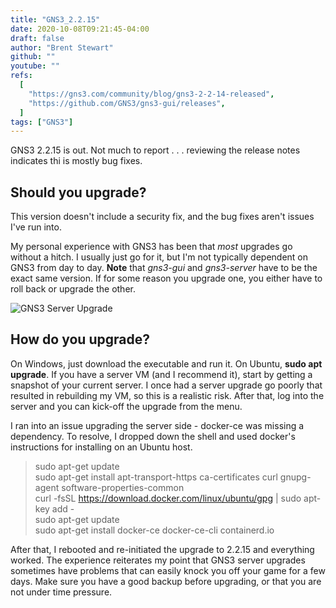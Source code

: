 ```yaml
---
title: "GNS3_2.2.15"
date: 2020-10-08T09:21:45-04:00
draft: false
author: "Brent Stewart"
github: ""
youtube: ""
refs:
  [
    "https://gns3.com/community/blog/gns3-2-2-14-released",
    "https://github.com/GNS3/gns3-gui/releases",
  ]
tags: ["GNS3"]
---
```


GNS3 2.2.15 is out. Not much to report . . . reviewing the release notes indicates thi is mostly bug fixes.

## Should you upgrade?

This version doesn't include a security fix, and the bug fixes aren't issues I've run into.

My personal experience with GNS3 has been that _most_ upgrades go without a hitch. I usually just go for it, but I'm not typically dependent on GNS3 from day to day. **Note** that _gns3-gui_ and _gns3-server_ have to be the exact same version. If for some reason you upgrade one, you either have to roll back or upgrade the other.

![GNS3 Server Upgrade](/GNS3ServerUpgrade.png#center)

## How do you upgrade?

On Windows, just download the executable and run it. On Ubuntu, **sudo apt upgrade**. If you have a server VM (and I recommend it), start by getting a snapshot of your current server. I once had a server upgrade go poorly that resulted in rebuilding my VM, so this is a realistic risk. After that, log into the server and you can kick-off the upgrade from the menu.

I ran into an issue upgrading the server side - docker-ce was missing a dependency. To resolve, I dropped down the shell and used docker's instructions for installing on an Ubuntu host.

> sudo apt-get update  
> sudo apt-get install apt-transport-https ca-certificates curl gnupg-agent software-properties-common  
> curl -fsSL https://download.docker.com/linux/ubuntu/gpg | sudo apt-key add -  
> sudo apt-get update  
> sudo apt-get install docker-ce docker-ce-cli containerd.io

After that, I rebooted and re-initiated the upgrade to 2.2.15 and everything worked. The experience reiterates my point that GNS3 server upgrades sometimes have problems that can easily knock you off your game for a few days. Make sure you have a good backup before upgrading, or that you are not under time pressure.
